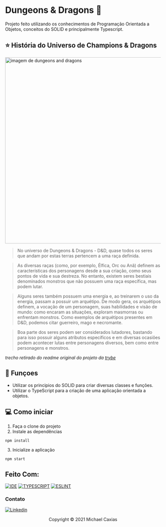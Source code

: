 # Dungeons & Dragons 🐉

Projeto feito utilizando os conhecimentos de Programação Orientada a Objetos, conceitos do SOLID e principalmente Typescript.

## ⭐ História do Universo de Champions & Dragons

<img src="https://i0.wp.com/cloud.estacaonerd.com/wp-content/uploads/2021/02/16195336/Dungeons-Dragons.jpg?fit=1280%2C720&ssl=1" alt="imagem de dungeons and dragons" width="600px" >

>No universo de Dungeons & Dragons - D&D, quase todos os seres que andam por estas terras pertencem a uma raça definida.

>As diversas raças (como, por exemplo, Élfica, Orc ou Anã) definem as características dos personagens desde a sua criação, como seus pontos de vida e sua destreza. No entanto, existem seres bestiais denominados monstros que não possuem uma raça específica, mas podem lutar.

>Alguns seres também possuem uma energia e, ao treinarem o uso da energia, passam a possuir um arquétipo. De modo gera, os arquétipos definem, a vocação de um personagem, suas habilidades e visão de mundo: como encaram as situações, exploram masmorras ou enfrentam monstros. Como exemplos de arquétipos presentes em D&D, podemos citar guerreiro, mago e necromante.

>Boa parte dos seres podem ser considerados lutadores, bastando para isso possuir alguns atributos específicos e em diversas ocasiões podem acontecer lutas entre personagens diversos, bem como entre personagens e monstros.

_trecho retirado do readme original do projeto da [trybe](betrybe.com)_

## 🔧 Funçoes

- Utilizar os principios do SOLID para criar diversas classes e funções.
- Utilizar o TypeScript para a criação de uma aplicação orientada a objetos.

## 💻 Como iniciar

1. Faça o clone do projeto
2. Instale as dependências
```shell
npm install
```
3. Inicialize a aplicação
```shell
npm start
```

## Feito Com:
[![IDE](https://img.shields.io/badge/Visual_studio_code-0078D4?style=for-the-badge&logo=visual%20studio%20code&logoColor=white)](https://code.visualstudio.com/)
[![TYPESCRIPT](https://img.shields.io/badge/TypeScript-007ACC?style=for-the-badge&logo=typescript&logoColor=white)](https://www.typescriptlang.org/)
[![ESLINT](https://img.shields.io/badge/eslint-3A33D1?style=for-the-badge&logo=eslint&logoColor=white)](https://eslint.org/)


### Contato

[![Linkedin](https://img.shields.io/badge/LinkedIn-0077B5?style=for-the-badge&logo=linkedin&logoColor=white)](https://www.linkedin.com/in/michaelcaxias/)

<p align="center">Copyright © 2021 Michael Caxias</p>
